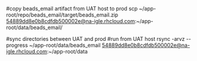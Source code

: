 #copy beads_email artifact from UAT host to prod
scp ~/app-root/repo/beads_email/target/beads_email.zip 54889dd8e0b8cdfdb500002e@na-igle.rhcloud.com:~/app-root/data/beads_email/

#sync directories between UAT and prod
#run from UAT host
rsync -arvz --progress  ~/app-root/data/beads_email  54889dd8e0b8cdfdb500002e@na-igle.rhcloud.com:~/app-root/data